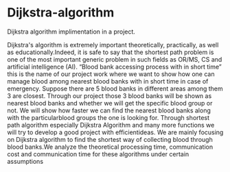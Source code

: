 # Dijkstra-algorithm
Dijkstra algorithm implimentation in a project.

Dijkstra's algorithm is extremely important theoretically, practically, as well as educationally.Indeed, it is safe to say that the shortest path problem is one of the most important generic problem in such fields as OR/MS, CS and artificial intelligence (AI). “Blood bank accessing process with in short time” this is the name of our project work where we want to show how one can manage blood among nearest blood banks with in short time in case of emergency. Suppose there are 5 blood banks in different areas among them 3 are closest. Through our project those 3 blood banks will be shown as nearest blood banks and whether we will get the specific blood group or not. We will show how faster we can find the nearest blood banks along with the particularblood groups the one is looking for. Through shortest path algorithm especially Dijkstra Algorithm and many more functions we will try to develop a good project with efficientideas. We are mainly focusing on Dijkstra algorithm to find the shortest way of collecting blood through blood banks.We analyze the theoretical processing time, communication cost and communication time for these algorithms under certain assumptions
